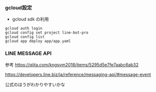 
### gcloud設定

- gcloud sdk の利用
```
gcloud auth login
gcloud config set project line-bot-pro
gcloud config list
gcloud app deploy app/app.yaml
```

### LINE MESSAGE API
参考
https://qiita.com/kngsym2018/items/5295d5e7fe7aabc6ab32

https://developers.line.biz/ja/reference/messaging-api/#message-event

公式のほうがわかりやすいかな

